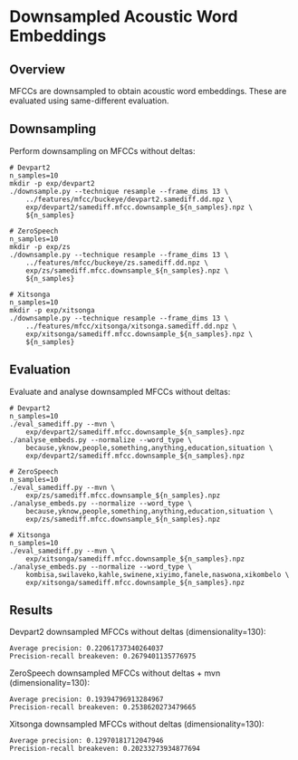 Downsampled Acoustic Word Embeddings
====================================


Overview
--------
MFCCs are downsampled to obtain acoustic word embeddings. These are evaluated
using same-different evaluation.


Downsampling
------------
Perform downsampling on MFCCs without deltas:

    # Devpart2
    n_samples=10
    mkdir -p exp/devpart2
    ./downsample.py --technique resample --frame_dims 13 \
        ../features/mfcc/buckeye/devpart2.samediff.dd.npz \
        exp/devpart2/samediff.mfcc.downsample_${n_samples}.npz \
        ${n_samples}

    # ZeroSpeech
    n_samples=10
    mkdir -p exp/zs
    ./downsample.py --technique resample --frame_dims 13 \
        ../features/mfcc/buckeye/zs.samediff.dd.npz \
        exp/zs/samediff.mfcc.downsample_${n_samples}.npz \
        ${n_samples}

    # Xitsonga
    n_samples=10
    mkdir -p exp/xitsonga
    ./downsample.py --technique resample --frame_dims 13 \
        ../features/mfcc/xitsonga/xitsonga.samediff.dd.npz \
        exp/xitsonga/samediff.mfcc.downsample_${n_samples}.npz \
        ${n_samples}


Evaluation
----------
Evaluate and analyse downsampled MFCCs without deltas:

    # Devpart2
    n_samples=10
    ./eval_samediff.py --mvn \
        exp/devpart2/samediff.mfcc.downsample_${n_samples}.npz
    ./analyse_embeds.py --normalize --word_type \
        because,yknow,people,something,anything,education,situation \
        exp/devpart2/samediff.mfcc.downsample_${n_samples}.npz

    # ZeroSpeech
    n_samples=10
    ./eval_samediff.py --mvn \
        exp/zs/samediff.mfcc.downsample_${n_samples}.npz
    ./analyse_embeds.py --normalize --word_type \
        because,yknow,people,something,anything,education,situation \
        exp/zs/samediff.mfcc.downsample_${n_samples}.npz

    # Xitsonga
    n_samples=10
    ./eval_samediff.py --mvn \
        exp/xitsonga/samediff.mfcc.downsample_${n_samples}.npz
    ./analyse_embeds.py --normalize --word_type \
        kombisa,swilaveko,kahle,swinene,xiyimo,fanele,naswona,xikombelo \
        exp/xitsonga/samediff.mfcc.downsample_${n_samples}.npz


Results
-------
Devpart2 downsampled MFCCs without deltas (dimensionality=130):

    Average precision: 0.22061737340264037
    Precision-recall breakeven: 0.2679401135776975

ZeroSpeech downsampled MFCCs without deltas + mvn (dimensionality=130):

    Average precision: 0.19394796913284967
    Precision-recall breakeven: 0.2538620273479665

Xitsonga downsampled MFCCs without deltas (dimensionality=130):

    Average precision: 0.12970181712047946
    Precision-recall breakeven: 0.20233273934877694

